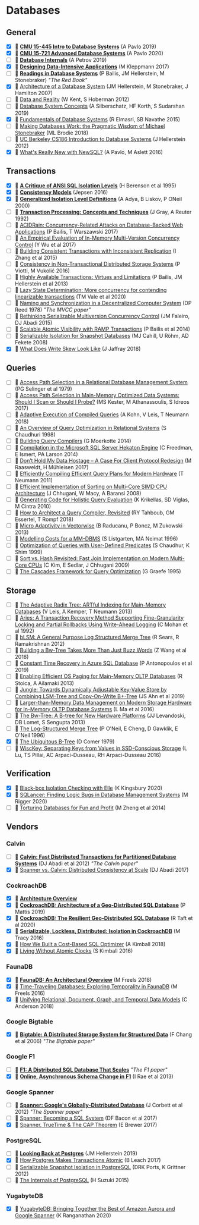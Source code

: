 # Databases

## General

- [x] 🎥 [**CMU 15-445 Intro to Database Systems**](https://www.youtube.com/playlist?list=PLSE8ODhjZXjbohkNBWQs_otTrBTrjyohi) (A Pavlo 2019)
- [x] 🎥 [**CMU 15-721 Advanced Database Systems**](https://www.youtube.com/playlist?list=PLSE8ODhjZXjasmrEd2_Yi1deeE360zv5O) (A Pavlo 2020)
- [ ] 📖 [**Database Internals**](https://www.databass.dev) (A Petrov 2019)
- [x] 📖 [**Designing Data-Intensive Applications**](https://dataintensive.net/) (M Kleppmann 2017)
- [ ] 📄 [**Readings in Database Systems**](http://www.redbook.io) (P Bailis, JM Hellerstein, M Stonebraker) _"The Red Book"_
- [x] 📄 [Architecture of a Database System](http://db.cs.berkeley.edu/papers/fntdb07-architecture.pdf) (JM Hellerstein, M Stonebraker, J Hamilton 2007)
- [ ] 📖 [Data and Reality](https://www.amazon.com/Data-Reality-Perspective-Perceiving-Information/dp/1935504215) (W Kent, S Hoberman 2012)
- [ ] 📖 [Database System Concepts](https://www.db-book.com/db7/index.html) (A Silberschatz, HF Korth, S Sudarshan 2019)
- [x] 📖 [Fundamentals of Database Systems](https://www.amazon.com/Fundamentals-Database-Systems-Ramez-Elmasri/dp/0133970779) (R Elmasri, SB Navathe 2015)
- [ ] 📖 [Making Databases Work: the Pragmatic Wisdom of Michael Stonebraker](https://dl.acm.org/doi/book/10.1145/3226595) (ML Brodie 2018)
- [ ] 🎥 [UC Berkeley CS186 Introduction to Database Systems](https://archive.org/details/UCBerkeley_Course_Computer_Science_186#) (J Hellerstein 2012)
- [x] 📄 [What's Really New with NewSQL?](https://db.cs.cmu.edu/papers/2016/pavlo-newsql-sigmodrec2016.pdf) (A Pavlo, M Aslett 2016)

## Transactions

- [x] 📄 [**A Critique of ANSI SQL Isolation Levels**](https://www.microsoft.com/en-us/research/wp-content/uploads/2016/02/tr-95-51.pdf) (H Berenson et al 1995)
- [x] 🔗 [**Consistency Models**](https://jepsen.io/consistency) (Jepsen 2016)
- [x] 📄 [**Generalized Isolation Level Definitions**](http://pmg.csail.mit.edu/papers/icde00.pdf) (A Adya, B Liskov, P ONeil 2000)
- [ ] 📖 [**Transaction Processing: Concepts and Techniques**](https://www.amazon.com/Transaction-Processing-Concepts-Techniques-Management/dp/1558601902#customerReviews) (J Gray, A Reuter 1992)
- [ ] 📄 [ACIDRain: Concurrency-Related Attacks on Database-Backed Web Applications](http://www.bailis.org/papers/acidrain-sigmod2017.pdf) (P Bailis, T Warszawski 2017)
- [ ] 📄 [An Empirical Evaluation of In-Memory Multi-Version Concurrency Control](https://yingjunwu.github.io/papers/vldb2017.pdf) (Y Wu et al 2017)
- [ ] 📄 [Building Consistent Transactions with Inconsistent Replication](http://delivery.acm.org/10.1145/2820000/2815404/p263-zhang.pdf) (I Zhang et al 2015)
- [ ] 📄 [Consistency in Non-Transactional Distributed Storage Systems](https://arxiv.org/pdf/1512.00168.pdf) (P Viotti, M Vukolić 2016)
- [ ] 📄 [Highly Available Transactions: Virtues and Limitations](http://www.vldb.org/pvldb/vol7/p181-bailis.pdf) (P Bailis, JM Hellerstein et al 2013)
- [ ] 📄 [Lazy State Determination: More concurrency for contending linearizable transactions](https://arxiv.org/pdf/2007.09733.pdf) (TM Vale et al 2020)
- [ ] 📄 [Naming and Synchronization in a Decentralized Computer System](https://dspace.mit.edu/bitstream/handle/1721.1/16279/05331643-MIT.pdf) (DP Reed 1978) _"The MVCC paper"_
- [ ] 📄 [Rethinking Serializable Multiversion Concurrency Control](http://www.jmfaleiro.com/pubs/multiversion-vldb2015.pdf) (JM Faleiro, DJ Abadi 2015)
- [ ] 📄 [Scalable Atomic Visibility with RAMP Transactions](http://www.bailis.org/papers/ramp-sigmod2014.pdf) (P Bailis et al 2014)
- [ ] 📄 [Serializable Isolation for Snapshot Databases](https://courses.cs.washington.edu/courses/cse444/08au/544M/READING-LIST/fekete-sigmod2008.pdf) (MJ Cahill, U Röhm, AD Fekete 2008)
- [x] 💬 [What Does Write Skew Look Like](http://justinjaffray.com/what-does-write-skew-look-like/) (J Jaffray 2018)

## Queries

- [ ] 📄 [Access Path Selection in a Relational Database Management System](https://www2.cs.duke.edu/courses/compsci516/cps216/spring03/papers/selinger-etal-1979.pdf) (PG Selinger et al 1979)
- [ ] 📄 [Access Path Selection in Main-Memory Optimized Data Systems: Should I Scan or Should I Probe?](https://www.eecs.harvard.edu/~kester/files/accesspathselection.pdf) (MS Kester, M Athanassoulis, S Idreos 2017)
- [ ] 📄 [Adaptive Execution of Compiled Queries](https://db.in.tum.de/~leis/papers/adaptiveexecution.pdf) (A Kohn, V Leis, T Neumann 2018)
- [ ] 📄 [An Overview of Query Optimization in Relational Systems](https://web.stanford.edu/class/cs345d-01/rl/chaudhuri98.pdf) (S Chaudhuri 1998)
- [ ] 📖 [Building Query Compilers](http://pi3.informatik.uni-mannheim.de/~moer/querycompiler.pdf) (G Moerkotte 2014)
- [ ] 📄 [Compilation in the Microsoft SQL Server Hekaton Engine](https://15721.courses.cs.cmu.edu/spring2016/papers/freedman-ieee2014.pdf) (C Freedman, E Ismert, PA Larson 2014)
- [ ] 📄 [Don’t Hold My Data Hostage – A Case For Client Protocol Redesign](http://www.vldb.org/pvldb/vol10/p1022-muehleisen.pdf) (M Raasweldt, H Mühleisen 2017)
- [ ] 📄 [Efficiently Compiling Efficient Query Plans for Modern Hardware](https://www.vldb.org/pvldb/vol4/p539-neumann.pdf) (T Neumann 2011)
- [ ] 📄 [Efficient Implementation of Sorting on Multi-Core SIMD CPU Architecture](https://pdfs.semanticscholar.org/ecdb/cdfc09f2e9905286e0f1ca2c3517012de57f.pdf) (J Chhugani, W Macy, A Baransi 2008)
- [ ] 📄 [Generating Code for Holistic Query Evaluation](https://w6113.github.io/files/papers/krikellas-icde2010.pdf) (K Krikellas, SD Viglas, M Cintra 2010)
- [ ] 📄 [How to Architect a Query Compiler, Revisited](https://www.cs.purdue.edu/homes/rompf/papers/tahboub-sigmod18.pdf) (RY Tahboub, GM Essertel, T Rompf 2018)
- [ ] 📄 [Micro Adaptivity in Vectorwise](https://15721.courses.cs.cmu.edu/spring2020/papers/14-compilation/p1231-raducanu.pdf) (B Raducanu, P Boncz, M Zukowski 2013)
- [ ] 📄 [Modelling Costs for a MM-DBMS](http://gram.eng.uci.edu/faculty/klin/rtdb/LM.ps) (S Listgarten, MA Neimat 1996)
- [ ] 📄 [Optimization of Queries with User-Defined Predicates](http://www.vldb.org/conf/1996/P087.PDF) (S Chaudhur, K Shim 1999)
- [ ] 📄 [Sort vs. Hash Revisited: Fast Join Implementation on Modern Multi-Core CPUs](https://15721.courses.cs.cmu.edu/spring2018/papers/20-sortmergejoins/kim-vldb2009.pdf) (C Kim, E Sedlar, J Chhugani 2009)
- [ ] 📄 [The Cascades Framework for Query Optimization](https://www.cse.iitb.ac.in/infolab/Data/Courses/CS632/Papers/Cascades-graefe.pdf) (G Graefe 1995)

## Storage

- [ ] 📄 [The Adaptive Radix Tree: ARTful Indexing for Main-Memory Databases](https://db.in.tum.de/~leis/papers/ART.pdf) (V Leis, A Kemper, T Neumann 2013)
- [ ] 📄 [Aries: A Transaction Recovery Method Supporting Fine-Granularity Locking and Partial Rollbacks Using Write-Ahead Logging](https://cs.stanford.edu/people/chrismre/cs345/rl/aries.pdf) (C Mohan et al 1992)
- [ ] 📄 [bLSM: A General Purpose Log Structured Merge Tree](http://www.eecs.harvard.edu/~margo/cs165/papers/gp-lsm.pdf) (R Sears, R Ramakrishnan 2012)
- [ ] 📄 [Building a Bw-Tree Takes More Than Just Buzz Words](http://www.cs.cmu.edu/~huanche1/publications/open_bwtree.pdf) (Z Wang et al 2018)
- [ ] 📄 [Constant Time Recovery in Azure SQL Database](https://www.microsoft.com/en-us/research/uploads/prod/2019/06/p700-antonopoulos.pdf) (P Antonopoulos et al 2019)
- [ ] 📄 [Enabling Efficient OS Paging for Main-Memory OLTP Databases](https://15721.courses.cs.cmu.edu/spring2016/papers/a7-stoica.pdf) (R Stoica, A Ailamaki 2013)
- [ ] 📄 [Jungle: Towards Dynamically Adjustable Key-Value Store by Combining LSM-Tree and Copy-On-Write B+-Tree](https://greensky00.github.io/pdf/jungle_hotstorage19.pdf) (JS Ahn et al 2019)
- [ ] 📄 [Larger-than-Memory Data Management on Modern Storage Hardware for In-Memory OLTP Database Systems](https://www.cc.gatech.edu/~jarulraj/papers/2016.caching.damon.pdf) (L Ma et al 2016)
- [ ] 📄 [The Bw-Tree: A B-tree for New Hardware Platforms](https://www.microsoft.com/en-us/research/wp-content/uploads/2016/02/bw-tree-icde2013-final.pdf) (JJ Levandoski, DB Lomet, S Sengupta 2013)
- [ ] 📄 [The Log-Structured Merge Tree](https://www.cs.umb.edu/~poneil/lsmtree.pdf) (P O'Neil, E Cheng, D Gawklik, E O'Neil 1996)
- [x] 📄 [The Ubiquitous B-Tree](http://cgi.di.uoa.gr/~ad/M149/ubiquitous_btree.pdf) (D Comer 1979)
- [ ] 📄 [WiscKey: Separating Keys from Values in SSD-Conscious Storage](https://www.usenix.org/system/files/conference/fast16/fast16-papers-lu.pdf) (L Lu, TS Pillai, AC Arpaci-Dusseau, RH Arpaci-Dusseau 2016)

## Verification

- [x] 🎥 [Black-box Isolation Checking with Elle](https://www.youtube.com/watch?v=OPJ_IcdSqig) (K Kingsbury 2020)
- [x] 🎥 [SQLancer: Finding Logic Bugs in Database Management Systems](https://www.youtube.com/watch?v=Np46NQ6lqP8) (M Rigger 2020)
- [ ] 📄 [Torturing Databases for Fun and Profit](https://www.usenix.org/system/files/conference/osdi14/osdi14-paper-zheng_mai.pdf) (M Zheng et al 2014)

## Vendors

### Calvin

- [ ] 📄 [**Calvin: Fast Distributed Transactions for Partitioned Database Systems**](http://cs.yale.edu/homes/thomson/publications/calvin-sigmod12.pdf) (DJ Abadi et al 2012) _"The Calvin paper"_
- [x] 💬 [Spanner vs. Calvin: Distributed Consistency at Scale](https://fauna.com/blog/distributed-consistency-at-scale-spanner-vs-calvin) (DJ Abadi 2017)

### CockroachDB

- [x] 🔗 [**Architecture Overview**](https://www.cockroachlabs.com/docs/stable/architecture/overview.html)
- [x] 🎥 [**CockroachDB: Architecture of a Geo-Distributed SQL Database**](https://www.infoq.com/presentations/cockroachdb-distributed-sql/) (P Mattis 2019)
- [x] 📄 [**CockroachDB: The Resilient Geo-Distributed SQL Database**](https://dl.acm.org/doi/pdf/10.1145/3318464.3386134) (R Taft et al 2020)
- [x] 💬 [**Serializable, Lockless, Distributed: Isolation in CockroachDB**](https://www.cockroachlabs.com/blog/serializable-lockless-distributed-isolation-cockroachdb/) (M Tracy 2016)
- [x] 💬 [How We Built a Cost-Based SQL Optimizer](https://www.cockroachlabs.com/blog/building-cost-based-sql-optimizer/) (A Kimball 2018)
- [x] 💬 [Living Without Atomic Clocks](https://www.cockroachlabs.com/blog/living-without-atomic-clocks/) (S Kimball 2016)

### FaunaDB

- [x] 📄 [**FaunaDB: An Architectural Overview**](https://fauna-assets.s3.amazonaws.com/public/FaunaDB-Technical-Whitepaper.pdf) (M Freels 2018)
- [x] 💬 [Time-Traveling Databases: Exploring Temporality in FaunaDB](https://fauna.com/blog/time-traveling-databases) (M Freels 2016)
- [x] 💬 [Unifying Relational, Document, Graph, and Temporal Data Models](https://fauna.com/blog/unifying-relational-document-graph-and-temporal-data-models) (C Anderson 2018)

### Google Bigtable

- [x] 📄 [**Bigtable: A Distributed Storage System for Structured Data**](https://static.googleusercontent.com/media/research.google.com/en//archive/bigtable-osdi06.pdf) (F Chang et al 2006) _"The Bigtable paper"_

### Google F1

- [ ] 📄 [**F1: A Distributed SQL Database That Scales**](https://static.googleusercontent.com/media/research.google.com/en//pubs/archive/41344.pdf) _"The F1 paper"_
- [x] 📄 [**Online, Asynchronous Schema Change in F1**](https://static.googleusercontent.com/media/research.google.com/en//pubs/archive/41376.pdf) (I Rae et al 2013)

### Google Spanner

- [ ] 📄 [**Spanner: Google's Globally-Distributed Database**](http://static.googleusercontent.com/media/research.google.com/en//pubs/archive/39966.pdf) (J Corbett et al 2012) _"The Spanner paper"_
- [ ] 📄 [Spanner: Becoming a SQL System](https://dl.acm.org/doi/pdf/10.1145/3035918.3056103) (DF Bacon et al 2017)
- [x] 📄 [Spanner, TrueTime & The CAP Theorem](https://static.googleusercontent.com/media/research.google.com/en//pubs/archive/45855.pdf) (E Brewer 2017)

### PostgreSQL

- [ ] 📄 [**Looking Back at Postgres**](https://arxiv.org/pdf/1901.01973.pdf) (JM Hellerstein 2019)
- [x] 💬 [How Postgres Makes Transactions Atomic](https://brandur.org/postgres-atomicity) (B Leach 2017)
- [ ] 📄 [Serializable Snapshot Isolation in PostgreSQL](https://drkp.net/papers/ssi-vldb12.pdf) (DRK Ports, K Grittner 2012)
- [ ] 📖 [The Internals of PostgreSQL](http://www.interdb.jp/pg/) (H Suzuki 2015)

### YugabyteDB

- [x] 🎥 [YugabyteDB: Bringing Together the Best of Amazon Aurora and Google Spanner](https://www.youtube.com/watch?v=DAFQcYXK2-o) (K Ranganathan 2020)